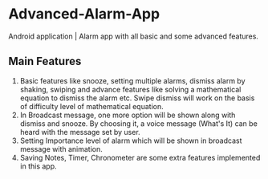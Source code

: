 # Advanced-Alarm-App
Android application | Alarm app with all basic and some advanced features.

## Main Features
1. Basic features like snooze, setting multiple alarms, dismiss alarm by shaking, swiping and advance features like
solving a mathematical equation to dismiss the alarm etc. Swipe dismiss will work on the basis of difficulty level of 
mathematical equation.
2. In Broadcast message, one more option will be shown along with dismiss and snooze. By choosing it, a voice message 
(What's It) can be heard with the message set by user.
3. Setting Importance level of alarm which will be shown in broadcast message with animation.
4. Saving Notes, Timer, Chronometer are some extra features implemented in this app.

